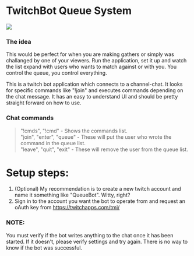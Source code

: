 # TwitchBot Queue System

![](http://bytevaultstudio.se/ShareX/chrome_PHcT1UvggU.png)

### The idea
This would be perfect for when you are making gathers or simply was challanged by one of your viewers.
Run the application, set it up and watch the list expand with users who wants to match against or with you.
You control the queue, you control everything.
   
This is a twitch bot application which connects to a channel-chat.
It looks for specific commands like "!join" and executes commands depending on the chat message.
It has an easy to understand UI and should be pretty straight forward on how to use.

### Chat commands
> "!cmds", "!cmd" - Shows the commands list.   
> "join", "enter", "queue" - These will put the user who wrote the command in the queue list.   
> "leave", "quit", "exit" - These will remove the user from the queue list.

# Setup steps:
1. (Optional) My recommendation is to create a new twitch account and name it something like "QueueBot". Witty, right?
2. Sign in to the account you want the bot to operate from and request an oAuth key from https://twitchapps.com/tmi/

### NOTE:
You must verify if the bot writes anything to the chat once it has been started. If it doesn't, please verify settings and try again. There is no way to know if the bot was successful.
